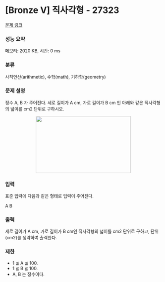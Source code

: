 # [Bronze Ⅴ] 직사각형 - 27323

[문제 링크](https://www.acmicpc.net/problem/27323) 

### 성능 요약

메모리: 2020 KB, 시간: 0 ms

### 분류

사칙연산(arithmetic), 수학(math), 기하학(geometry)

### 문제 설명

<p>정수 A, B 가 주어진다. 세로 길이가 A cm, 가로 길이가 B cm 인 아래와 같은 직사각형의 넓이를 cm2 단위로 구하시오.</p>

<p style="text-align: center;"><img alt="" src="https://upload.acmicpc.net/4709c305-92ed-40a0-ab2e-3ade81daed95/-/preview/" style="width: 306px; height: 183px; "></p>


### 입력 

 <p>표준 입력에 다음과 같은 형태로 입력이 주어진다.</p>
 A
 B

### 출력 

 <p>세로 길이가 A cm, 가로 길이가 B cm인 직사각형의 넓이를 cm2 단위로 구하고, 단위 (cm2)를 생략하여 출력한다.</p>

 ### 제한

* 1 ≦ A ≦ 100.
* 1 ≦ B ≦ 100.
* A, B 는 정수이다.